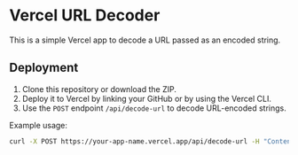 
# Vercel URL Decoder

This is a simple Vercel app to decode a URL passed as an encoded string.

## Deployment

1. Clone this repository or download the ZIP.
2. Deploy it to Vercel by linking your GitHub or by using the Vercel CLI.
3. Use the `POST` endpoint `/api/decode-url` to decode URL-encoded strings.

Example usage:

```bash
curl -X POST https://your-app-name.vercel.app/api/decode-url -H "Content-Type: application/json" -d '{"encodedURL": "https%3A%2F%2Fboards.greenhouse.io%2Fdoordashusa%2Fjobs%2F6659164"}'
```
